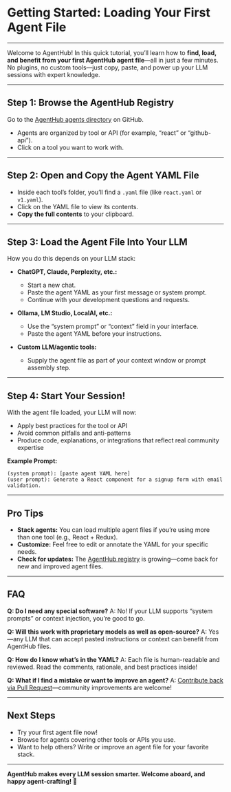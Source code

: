 # **Getting Started: Loading Your First Agent File**

---

Welcome to AgentHub! In this quick tutorial, you’ll learn how to **find, load, and benefit from your first AgentHub agent file**—all in just a few minutes. No plugins, no custom tools—just copy, paste, and power up your LLM sessions with expert knowledge.

---

## **Step 1: Browse the AgentHub Registry**

Go to the [AgentHub agents directory](https://github.com/FIL-Builders/agent-hub/tree/main/agents) on GitHub.

* Agents are organized by tool or API (for example, “react” or “github-api”).
* Click on a tool you want to work with.

---

## **Step 2: Open and Copy the Agent YAML File**

* Inside each tool’s folder, you’ll find a `.yaml` file (like `react.yaml` or `v1.yaml`).
* Click on the YAML file to view its contents.
* **Copy the full contents** to your clipboard.

---

## **Step 3: Load the Agent File Into Your LLM**

How you do this depends on your LLM stack:

* **ChatGPT, Claude, Perplexity, etc.:**

  * Start a new chat.
  * Paste the agent YAML as your first message or system prompt.
  * Continue with your development questions and requests.

* **Ollama, LM Studio, LocalAI, etc.:**

  * Use the “system prompt” or “context” field in your interface.
  * Paste the agent YAML before your instructions.

* **Custom LLM/agentic tools:**

  * Supply the agent file as part of your context window or prompt assembly step.

---

## **Step 4: Start Your Session!**

With the agent file loaded, your LLM will now:

* Apply best practices for the tool or API
* Avoid common pitfalls and anti-patterns
* Produce code, explanations, or integrations that reflect real community expertise

**Example Prompt:**

```
(system prompt): [paste agent YAML here]
(user prompt): Generate a React component for a signup form with email validation.
```

---

## **Pro Tips**

* **Stack agents:** You can load multiple agent files if you’re using more than one tool (e.g., React + Redux).
* **Customize:** Feel free to edit or annotate the YAML for your specific needs.
* **Check for updates:** The [AgentHub registry](https://github.com/FIL-Builders/agent-hub/tree/main/agents) is growing—come back for new and improved agent files.

---

## **FAQ**

**Q: Do I need any special software?**
A: No! If your LLM supports “system prompts” or context injection, you’re good to go.

**Q: Will this work with proprietary models as well as open-source?**
A: Yes—any LLM that can accept pasted instructions or context can benefit from AgentHub files.

**Q: How do I know what’s in the YAML?**
A: Each file is human-readable and reviewed. Read the comments, rationale, and best practices inside!

**Q: What if I find a mistake or want to improve an agent?**
A: [Contribute back via Pull Request](https://github.com/FIL-Builders/agent-hub/blob/main/CONTRIBUTING.md)—community improvements are welcome!

---

## **Next Steps**

* Try your first agent file now!
* Browse for agents covering other tools or APIs you use.
* Want to help others? Write or improve an agent file for your favorite stack.

---

**AgentHub makes every LLM session smarter. Welcome aboard, and happy agent-crafting! 🌱**
